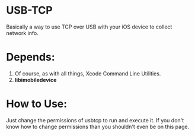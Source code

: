 USB-TCP
=======

Basically a way to use TCP over USB with your iOS device to collect network info.

Depends:
========
1. Of course, as with all things, Xcode Command Line Utilities.
2. <b>libimobiledevice</b>

How to Use:
===========
Just change the permissions of usbtcp to run and execute it. If you don't know how to change permissions than you shouldn't even be on this page.

